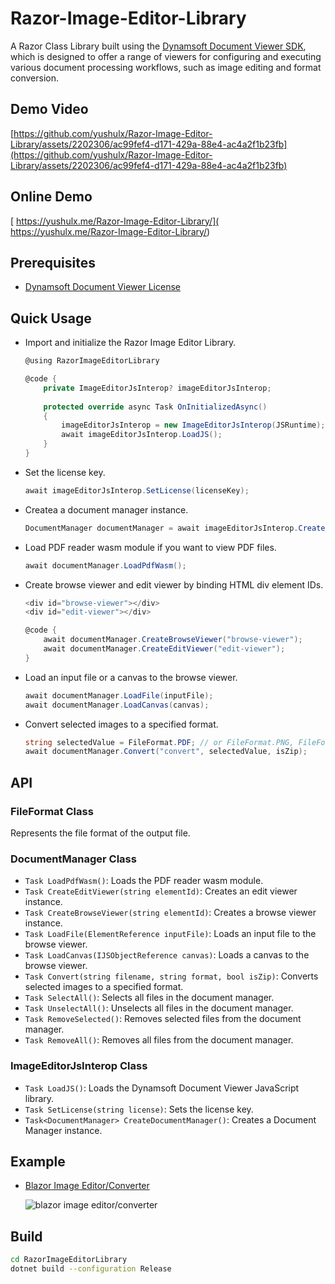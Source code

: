 # Razor-Image-Editor-Library
A Razor Class Library built using the [Dynamsoft Document Viewer SDK](https://www.npmjs.com/package/dynamsoft-document-viewer), which is designed to offer a range of viewers for configuring and executing various document processing workflows, such as image editing and format conversion.

## Demo Video
[https://github.com/yushulx/Razor-Image-Editor-Library/assets/2202306/ac99fef4-d171-429a-88e4-ac4a2f1b23fb](https://github.com/yushulx/Razor-Image-Editor-Library/assets/2202306/ac99fef4-d171-429a-88e4-ac4a2f1b23fb)

## Online Demo
[ https://yushulx.me/Razor-Image-Editor-Library/]( https://yushulx.me/Razor-Image-Editor-Library/)

## Prerequisites
- [Dynamsoft Document Viewer License](https://www.dynamsoft.com/customer/license/trialLicense?product=ddv)

## Quick Usage
- Import and initialize the Razor Image Editor Library.
    
    ```csharp
    @using RazorImageEditorLibrary
    
    @code {
        private ImageEditorJsInterop? imageEditorJsInterop;
        
        protected override async Task OnInitializedAsync()
        {
            imageEditorJsInterop = new ImageEditorJsInterop(JSRuntime);
            await imageEditorJsInterop.LoadJS();
        }
    }
    ```

- Set the license key.
    
    ```csharp
    await imageEditorJsInterop.SetLicense(licenseKey);
    ```

- Createa a document manager instance.
    
    ```csharp
    DocumentManager documentManager = await imageEditorJsInterop.CreateDocumentManager();
    ```

- Load PDF reader wasm module if you want to view PDF files.
    
    ```csharp
    await documentManager.LoadPdfWasm();
    ```

- Create browse viewer and edit viewer by binding HTML div element IDs.
    
    ```csharp
    <div id="browse-viewer"></div>
    <div id="edit-viewer"></div>
    
    @code {
        await documentManager.CreateBrowseViewer("browse-viewer");
        await documentManager.CreateEditViewer("edit-viewer");
    }
    ```

- Load an input file or a canvas to the browse viewer.
    
    ```csharp
    await documentManager.LoadFile(inputFile);
    await documentManager.LoadCanvas(canvas);
    ```
- Convert selected images to a specified format.
    
    ```csharp
    string selectedValue = FileFormat.PDF; // or FileFormat.PNG, FileFormat.JPG, FileFormat.TIFF
    await documentManager.Convert("convert", selectedValue, isZip);
    ```

## API

### FileFormat Class
Represents the file format of the output file.

### DocumentManager Class
- `Task LoadPdfWasm()`: Loads the PDF reader wasm module.
- `Task CreateEditViewer(string elementId)`: Creates an edit viewer instance.
- `Task CreateBrowseViewer(string elementId)`: Creates a browse viewer instance.
- `Task LoadFile(ElementReference inputFile)`: Loads an input file to the browse viewer.
- `Task LoadCanvas(IJSObjectReference canvas)`: Loads a canvas to the browse viewer. 
- `Task Convert(string filename, string format, bool isZip)`: Converts selected images to a specified format.
- `Task SelectAll()`: Selects all files in the document manager.
- `Task UnselectAll()`: Unselects all files in the document manager.
- `Task RemoveSelected()`: Removes selected files from the document manager.
- `Task RemoveAll()`: Removes all files from the document manager.

### ImageEditorJsInterop Class 
- `Task LoadJS()`: Loads the Dynamsoft Document Viewer JavaScript library.
- `Task SetLicense(string license)`: Sets the license key.
- `Task<DocumentManager> CreateDocumentManager()`: Creates a Document Manager instance.

## Example
- [Blazor Image Editor/Converter](https://github.com/yushulx/Razor-Image-Editor-Library/tree/main/example)

    ![blazor image editor/converter](https://www.dynamsoft.com/codepool/img/2024/01/blazor-image-editor-converter.png)

## Build
```bash
cd RazorImageEditorLibrary
dotnet build --configuration Release
```